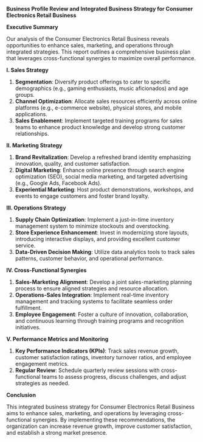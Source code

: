**Business Profile Review and Integrated Business Strategy for Consumer Electronics Retail Business**

**Executive Summary**

Our analysis of the Consumer Electronics Retail Business reveals opportunities to enhance sales, marketing, and operations through integrated strategies. This report outlines a comprehensive business plan that leverages cross-functional synergies to maximize overall performance.

**I. Sales Strategy**

1.  **Segmentation**: Diversify product offerings to cater to specific demographics (e.g., gaming enthusiasts, music aficionados) and age groups.
2.  **Channel Optimization**: Allocate sales resources efficiently across online platforms (e.g., e-commerce website), physical stores, and mobile applications.
3.  **Sales Enablement**: Implement targeted training programs for sales teams to enhance product knowledge and develop strong customer relationships.

**II. Marketing Strategy**

1.  **Brand Revitalization**: Develop a refreshed brand identity emphasizing innovation, quality, and customer satisfaction.
2.  **Digital Marketing**: Enhance online presence through search engine optimization (SEO), social media marketing, and targeted advertising (e.g., Google Ads, Facebook Ads).
3.  **Experiential Marketing**: Host product demonstrations, workshops, and events to engage customers and foster brand loyalty.

**III. Operations Strategy**

1.  **Supply Chain Optimization**: Implement a just-in-time inventory management system to minimize stockouts and overstocking.
2.  **Store Experience Enhancement**: Invest in modernizing store layouts, introducing interactive displays, and providing excellent customer service.
3.  **Data-Driven Decision Making**: Utilize data analytics tools to track sales patterns, customer behavior, and operational performance.

**IV. Cross-Functional Synergies**

1.  **Sales-Marketing Alignment**: Develop a joint sales-marketing planning process to ensure aligned strategies and resource allocation.
2.  **Operations-Sales Integration**: Implement real-time inventory management and tracking systems to facilitate seamless order fulfillment.
3.  **Employee Engagement**: Foster a culture of innovation, collaboration, and continuous learning through training programs and recognition initiatives.

**V. Performance Metrics and Monitoring**

1.  **Key Performance Indicators (KPIs)**: Track sales revenue growth, customer satisfaction ratings, inventory turnover ratios, and employee engagement metrics.
2.  **Regular Review**: Schedule quarterly review sessions with cross-functional teams to assess progress, discuss challenges, and adjust strategies as needed.

**Conclusion**

This integrated business strategy for Consumer Electronics Retail Business aims to enhance sales, marketing, and operations by leveraging cross-functional synergies. By implementing these recommendations, the organization can increase revenue growth, improve customer satisfaction, and establish a strong market presence.